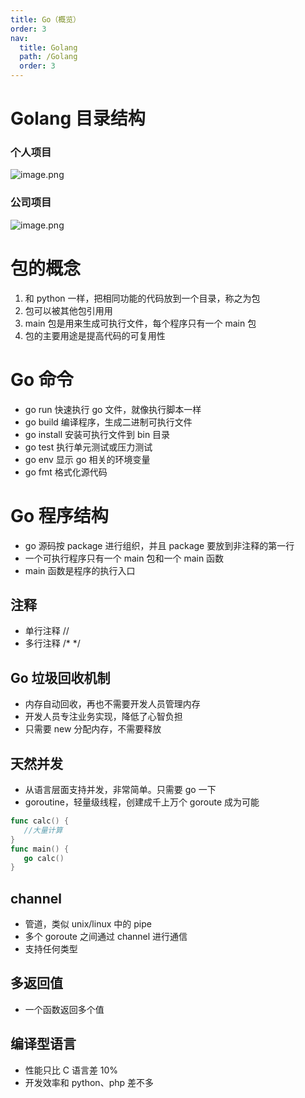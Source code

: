 ```yaml
---
title: Go（概览）
order: 3
nav:
  title: Golang
  path: /Golang
  order: 3
---
```


# Golang 目录结构

### 个人项目

![image.png](http://rdsbackuposs.oss-cn-shanghai.aliyuncs.com/hunter-docs/image-d8d8801ad1904ddea72736f9df8614d1.png)

### 公司项目

![image.png](http://rdsbackuposs.oss-cn-shanghai.aliyuncs.com/hunter-docs/image-a70f913e56f144778377f0c74eddad52.png)

# 包的概念

1. 和 python ⼀样，把相同功能的代码放到⼀个⽬录，称之为包
2. 包可以被其他包引⽤用
3. main 包是用来生成可执行⽂件，每个程序只有⼀个 main 包
4. 包的主要⽤途是提高代码的可复用性

# Go 命令

- go run 快速执⾏ go ⽂件，就像执行脚本⼀样
- go build 编译程序，⽣成⼆进制可执⾏⽂件
- go install 安装可执⾏⽂件到 bin 目录
- go test 执⾏单元测试或压⼒测试
- go env 显示 go 相关的环境变量
- go fmt 格式化源代码

# Go 程序结构

- go 源码按 package 进行组织，并且 package 要放到⾮注释的第⼀⾏
- ⼀个可执⾏程序只有一个 main 包和⼀个 main 函数
- main 函数是程序的执行入⼝

## 注释

- 单⾏注释 //
- 多⾏注释 /\* \*/

## Go 垃圾回收机制

- 内存⾃动回收，再也不需要开发⼈员管理内存
- 开发⼈员专注业务实现，降低了⼼智负担
- 只需要 new 分配内存，不需要释放

## 天然并发

- 从语⾔层面支持并发，非常简单。只需要 go 一下
- goroutine，轻量级线程，创建成千上万个 goroute 成为可能

```go
func calc() {
   //⼤量计算 
}
func main() {
   go calc() 
}
```

## channel

- 管道，类似 unix/linux 中的 pipe
- 多个 goroute 之间通过 channel 进⾏通信
- ⽀持任何类型

## 多返回值

- 一个函数返回多个值

## 编译型语言

- 性能只⽐ C 语⾔差 10%
- 开发效率和 python、php 差不多
